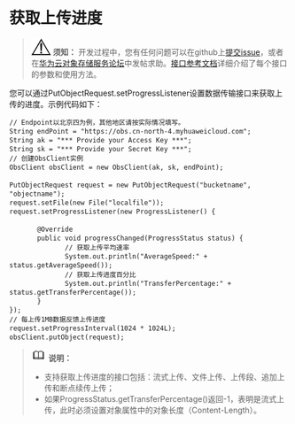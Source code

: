 # 获取上传进度<a name="obs_21_0604"></a>

>![](public_sys-resources/icon-notice.gif) **须知：** 
>开发过程中，您有任何问题可以在github上[提交issue](https://github.com/huaweicloud/huaweicloud-sdk-java-obs/issues)，或者在[华为云对象存储服务论坛](https://bbs.huaweicloud.com/forum/forum-620-1.html)中发帖求助。[接口参考文档](https://obssdk.obs.cn-north-1.myhuaweicloud.com/apidoc/cn/java/index.html)详细介绍了每个接口的参数和使用方法。

您可以通过PutObjectRequest.setProgressListener设置数据传输接口来获取上传的进度。示例代码如下：

```
// Endpoint以北京四为例，其他地区请按实际情况填写。
String endPoint = "https://obs.cn-north-4.myhuaweicloud.com";
String ak = "*** Provide your Access Key ***";
String sk = "*** Provide your Secret Key ***";
// 创建ObsClient实例
ObsClient obsClient = new ObsClient(ak, sk, endPoint);

PutObjectRequest request = new PutObjectRequest("bucketname", "objectname");
request.setFile(new File("localfile"));
request.setProgressListener(new ProgressListener() {
       
       @Override
       public void progressChanged(ProgressStatus status) {
              // 获取上传平均速率
              System.out.println("AverageSpeed:" + status.getAverageSpeed());
              // 获取上传进度百分比
              System.out.println("TransferPercentage:" + status.getTransferPercentage());
       }
});
// 每上传1MB数据反馈上传进度
request.setProgressInterval(1024 * 1024L);
obsClient.putObject(request);
```

>![](public_sys-resources/icon-note.gif) **说明：** 
>-   支持获取上传进度的接口包括：流式上传、文件上传、上传段、追加上传和断点续传上传；
>-   如果ProgressStatus.getTransferPercentage\(\)返回-1，表明是流式上传，此时必须设置对象属性中的对象长度（Content-Length）。

